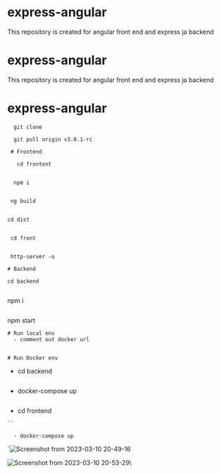 # express-angular
This repository is created for angular front end and express ja backend
# express-angular
This repository is created for angular front end and express ja backend

# express-angular
  ```
    git clone 
 ```
 ```
   git pull origin v3.0.1-rc

  # Frontend
  ```
       cd frontent
  ```
  ```
      npm i
  ```
  ```
     ng build
  ```
  ```
    cd dist 
  ```
  ```
     cd front
  ```
  ```
     http-server -o
  
  ```
  # Backend
  ``` 
    cd backend
  ```
  ```
   npm i
  ```
  ```
   npm start
  ```  
  # Run local env
    - comment out docker url
    
    
 # Run Docker env 
 ```
   - cd backend 
 ```
 ```
   - docker-compose up
 ```
 ```
   - cd frontend
 ```
 ``

   - docker-compose up
 ```  
 
 `![Screenshot from 2023-03-10 20-49-16](https://user-images.githubusercontent.com/85440350/224354602-a823cb97-5bab-4c89-a201-191a10d1edf6.png)
  
![Screenshot from 2023-03-10 20-53-29](https://user-images.githubusercontent.com/85440350/224355295-d639857b-835d-4651-90ac-637e6262446e.png)\
